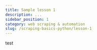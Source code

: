 ```yaml
---
title: Sample lesson 1
description: ...
sidebar_position: 1
category: web scraping & automation
slug: /scraping-basics-python/lesson-1
---
```


test
